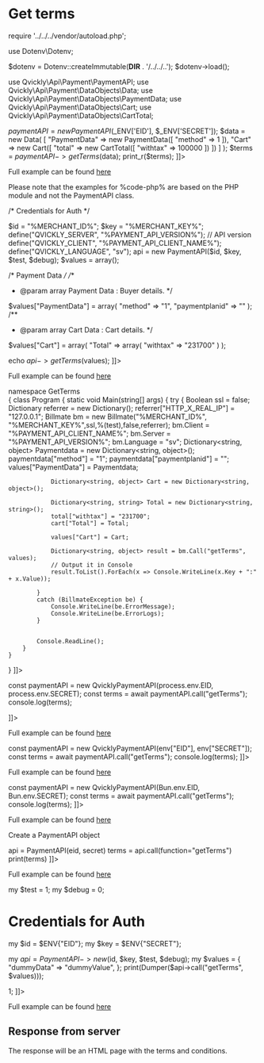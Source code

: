 # Get terms

<include from="Snippets-PaymentAPI.md" element-id="snippet-header"></include>

<tabs>
    <tab title="%code-json%">
<code-block lang="json">
<![CDATA[
{
    "credentials": {
        "id": "%MERCHANT_ID%",
        "hash": "7d6b98a406aeb6551b8a92eebc3ba388e5fe903cdce7a412059869627cb78f37c44d4664d558e7b88221094c29b981bd25d779daa946a558f37a50f2fe6a10f0",
        "version": "%PAYMENT_API_VERSION%",
        "client": "%PAYMENT_API_CLIENT_NAME%",
        "language": "sv",
        "time": 1714839340.0972931
    },
    "data": {
        "dummyData": 1714839340097221000
    },
    "function": "getTerms"
}
]]>
</code-block>
    </tab>

<tab title="%code-php%">
<code-block lang="php">
<![CDATA[
<?php
declare(strict_types=1);

require '../../../vendor/autoload.php';

use Dotenv\Dotenv;

$dotenv = Dotenv::createImmutable(__DIR__ . '/../../..');
$dotenv->load();

use Qvickly\Api\Payment\PaymentAPI;
use Qvickly\Api\Payment\DataObjects\Data;
use Qvickly\Api\Payment\DataObjects\PaymentData;
use Qvickly\Api\Payment\DataObjects\Cart;
use Qvickly\Api\Payment\DataObjects\CartTotal;

$paymentAPI = new PaymentAPI($_ENV['EID'], $_ENV['SECRET']);
$data = new Data(
    [
        "PaymentData" => new PaymentData([
            "method" => 1
        ]),
        "Cart" => new Cart([
            "total" => new CartTotal([
                "withtax" => 100000
            ])
        ])
    ]
);
$terms = $paymentAPI->getTerms($data);
print_r($terms);
]]>
</code-block>

Full example can be found [here](https://github.com/Billmate/qvickly-php-module/blob/main/examples/PaymentAPI/Simple/getTerms.php)

Please note that the examples for %code-php% are based on the PHP module and not the PaymentAPI class.

</tab>

  <tab title="%code-phplegacy%">
<code-block lang="PHP">
<![CDATA[
<?php
include('../PaymentAPI.php');
$test = true;
$debug = false;

/* Credentials for Auth */

$id = "%MERCHANT_ID%";
$key = "%MERCHANT_KEY%";
define("QVICKLY_SERVER", "%PAYMENT_API_VERSION%"); // API version
define("QVICKLY_CLIENT", "%PAYMENT_API_CLIENT_NAME%");
define("QVICKLY_LANGUAGE", "sv");
api = new PaymentAPI($id, $key, $test, $debug);
$values = array();

/* Payment Data */
/**
* @param array Payment Data : Buyer details.
  */

$values["PaymentData"] = array(
    "method" => "1",
    "paymentplanid" => ""
);
/**
* @param array Cart Data : Cart details.
  */

$values["Cart"] = array(
    "Total" => array(
        "withtax" => "231700"
    )
);

echo $api->getTerms($values);
]]>
</code-block>

Full example can be found [here](https://github.com/Billmate/QvicklyAPISamples/blob/main/PHP.Legacy/examples/getTerms.php)

</tab>


  <tab title="%code-csharp%">
<code-block lang="c#">
<![CDATA[
using System;
using System.Collections.Generic;
using System.Linq;
using System.Text;
using BillmateAPI;

namespace GetTerms  
{
    class Program
    {
        static void Main(string[] args)
        {
            try
            {
                Boolean ssl = false;
                Dictionary referrer = new Dictionary();
                referrer["HTTP_X_REAL_IP"] = "127.0.0.1";
                Billmate bm = new Billmate("%MERCHANT_ID%", "%MERCHANT_KEY%",ssl,%(test),false,referrer);
                bm.Client = "%PAYMENT_API_CLIENT_NAME%";
                bm.Server = "%PAYMENT_API_VERSION%";
                bm.Language = "sv";
                Dictionary<string, object> Paymentdata = new Dictionary<string, object>();
                paymentdata["method"] = "1";
                paymentdata["paymentplanid"] = "";
                values["PaymentData"] = Paymentdata;

                Dictionary<string, object> Cart = new Dictionary<string, object>();

                Dictionary<string, string> Total = new Dictionary<string, string>();
                total["withtax"] = "231700";
                cart["Total"] = Total;

                values["Cart"] = Cart;

                Dictionary<string, object> result = bm.Call("getTerms", values);
                // Output it in Console
                result.ToList().ForEach(x => Console.WriteLine(x.Key + ":" + x.Value));

            }
            catch (BillmateException be) {
                Console.WriteLine(be.ErrorMessage);
                Console.WriteLine(be.ErrorLogs);
            }


            Console.ReadLine();
        }
    }
}
]]>
</code-block>
  </tab>

<tab title="%code-node%">
<code-block lang="javascript">
<![CDATA[
import { QvicklyPaymentAPI } from "../../PaymentAPI.js";

const paymentAPI = new QvicklyPaymentAPI(process.env.EID, process.env.SECRET);
const terms = await paymentAPI.call("getTerms");
console.log(terms);

]]>
</code-block>

Full example can be found [here](https://github.com/Billmate/QvicklyAPISamples/blob/main/Node.JS/examples/PaymentAPI/getTerms.js)

</tab>

<tab title="%code-deno%">
<code-block lang="javascript">
<![CDATA[
import {QvicklyPaymentAPI, env} from "../../PaymentAPI.ts";

const paymentAPI = new QvicklyPaymentAPI(env["EID"], env["SECRET"]);
const terms = await paymentAPI.call("getTerms");
console.log(terms);
]]>
</code-block>

Full example can be found [here](https://github.com/Billmate/QvicklyAPISamples/blob/main/Deno/examples/PaymentAPI/getTerms.ts)

</tab>

<tab title="%code-bun%">
<code-block lang="javascript">
<![CDATA[
import QvicklyPaymentAPI from "../../PaymentAPI";

const paymentAPI = new QvicklyPaymentAPI(Bun.env.EID, Bun.env.SECRET);
const terms = await paymentAPI.call("getTerms");
console.log(terms);
]]>
</code-block>

Full example can be found [here](https://github.com/Billmate/QvicklyAPISamples/blob/main/Bun/examples/PaymentAPI/getTerms.ts)

</tab>

  <tab title="%code-python%">
<code-block lang="Python">
<![CDATA[
from PaymentAPI import PaymentAPI

# Create a PaymentAPI object
api = PaymentAPI(eid, secret)
terms = api.call(function="getTerms")
print(terms)
]]>
</code-block>

Full example can be found [here](https://github.com/Billmate/QvicklyAPISamples/blob/main/Python/examples/PaymentAPI/getTerms.py)

  </tab>

<tab title="%code-perl%">
<code-block lang="perl">
<![CDATA[
#!/usr/bin/perl
use strict;
use warnings;
use JSON::PP;
use Data::Dumper;
use lib '../..';
require "PaymentAPI.pl";
require "LoadEnv.pl";
LoadEnv('../../.env');

my $test = 1;
my $debug = 0;

# Credentials for Auth
my $id = $ENV{"EID"};
my $key = $ENV{"SECRET"};

my $api = PaymentAPI->new($id, $key, $test, $debug);
my $values = {
    "dummyData" => "dummyValue",
};
print(Dumper($api->call("getTerms", $values)));

1;
]]>
</code-block>

Full example can be found [here](https://github.com/Billmate/QvicklyAPISamples/blob/main/Perl/examples/PaymentAPI/getTerms.pl)

</tab>

</tabs>

## Response from server
The response will be an HTML page with the terms and conditions.

<include from="Snippets-Examples.md" element-id="snippet-footer"></include>